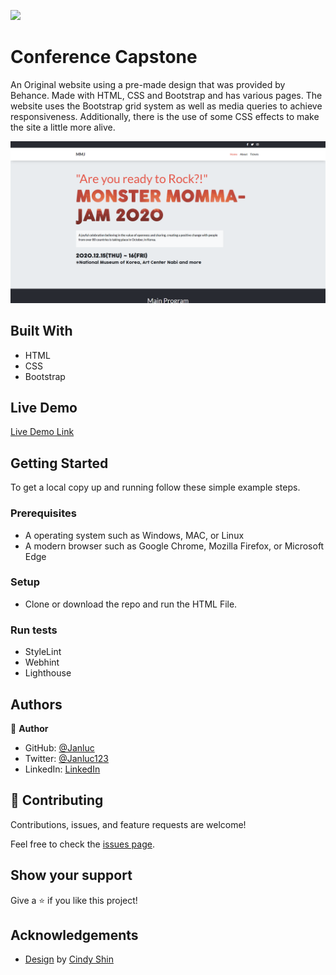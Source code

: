 ![](https://img.shields.io/badge/Microverse-blueviolet)

# Conference Capstone

An Original website using a pre-made design that was provided by Behance. Made with HTML, CSS and Bootstrap and has various pages. The website uses the Bootstrap grid system as well as media queries to achieve responsiveness. Additionally, there is the use of some CSS effects to make the site a little more alive.



![screenshot](./app_screenshot.png)


## Built With

- HTML
- CSS
- Bootstrap

## Live Demo

[Live Demo Link](https://janluc.github.io/CapstoneConference/index.html)


## Getting Started

To get a local copy up and running follow these simple example steps.

### Prerequisites

- A operating system such as Windows, MAC, or Linux
- A modern browser such as Google Chrome, Mozilla Firefox, or Microsoft Edge

### Setup
- Clone or download the repo and run the HTML File.

### Run tests
- StyleLint
- Webhint
- Lighthouse


## Authors

👤 **Author**

- GitHub: [@Janluc](https://github.com/Janluc)
- Twitter: [@Janluc123](https://twitter.com/Janluc123)
- LinkedIn: [LinkedIn](https://www.linkedin.com/in/janluc-saneaux-91707a1b4/)

## 🤝 Contributing

Contributions, issues, and feature requests are welcome!

Feel free to check the [issues page](https://github.com/Janluc/CapstoneConference/issues).

## Show your support

Give a ⭐️ if you like this project!

## Acknowledgements

- [Design](https://www.behance.net/gallery/29845175/CC-Global-Summit-2015) by [Cindy Shin](https://www.behance.net/adagio07)